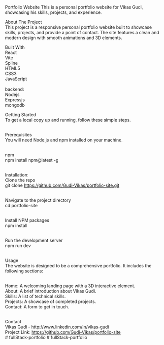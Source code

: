 Portfolio Website
This is a personal portfolio website for Vikas Gudi, showcasing his skills, projects, and experience.<br/>

About The Project<br/>
This project is a responsive personal portfolio website built to showcase skills, projects, and provide a point of contact. The site features a clean and modern design with smooth animations and 3D elements.<br/>

Built With<br/>
React<br/>
Vite<br/>
Spline<br/>
HTML5<br/>
CSS3<br/>
JavaScript<br/><br/>
backend:<br/>
Nodejs<br/>Expressjs<br/>mongodb

Getting Started<br/>
To get a local copy up and running, follow these simple steps.<br/><br/>

Prerequisites<br/>
You will need Node.js and npm installed on your machine.<br/><br/>

npm<br/>
npm install npm@latest -g<br/><br/>

Installation:<br/>
Clone the repo<br/>
git clone https://github.com/Gudi-Vikas/portfolio-site.git<br/><br/>

Navigate to the project directory<br/>
cd portfolio-site<br/><br/>

Install NPM packages<br/>
npm install<br/><br/>

Run the development server<br/>
npm run dev<br/><br/>

Usage<br/>
The website is designed to be a comprehensive portfolio. It includes the following sections:<br/><br/>

Home: A welcoming landing page with a 3D interactive element.<br/>
About: A brief introduction about Vikas Gudi.<br/>
Skills: A list of technical skills.<br/>
Projects: A showcase of completed projects.<br/>
Contact: A form to get in touch.<br/><br/>

Contact<br/>
Vikas Gudi - http://www.linkedin.com/in/vikas-gudi<br/>
Project Link: https://github.com/Gudi-Vikas/portfolio-site<br/>
#   f u l l S t a c k - p o r t f o l i o 
 
 #   f u l l S t a c k - p o r t f o l i o 
 
 
